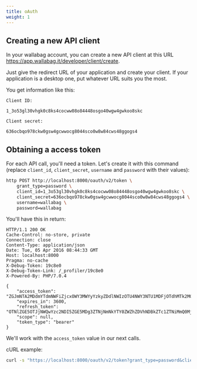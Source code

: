 ```yaml
---
title: oAuth
weight: 1
---
```


## Creating a new API client

In your wallabag account, you can create a new API client at this URL
https://app.wallabag.it/developer/client/create.

Just give the redirect URL of your application and create your client.
If your application is a desktop one, put whatever URL suits you the
most.

You get information like this:

```
Client ID:

1_3o53gl30vhgk0c8ks4cocww08o84448osgo40wgw4gwkoo8skc

Client secret:

636ocbqo978ckw0gsw4gcwwocg8044sco0w8w84cws48ggogs4
```

## Obtaining a access token

For each API call, you'll need a token. Let's create it with this
command (replace `client_id`, `client_secret`, `username` and `password`
with their values):

```bash
http POST http://localhost:8000/oauth/v2/token \
    grant_type=password \
    client_id=1_3o53gl30vhgk0c8ks4cocww08o84448osgo40wgw4gwkoo8skc \
    client_secret=636ocbqo978ckw0gsw4gcwwocg8044sco0w8w84cws48ggogs4 \
    username=wallabag \
    password=wallabag
```

You'll have this in return:

```http
HTTP/1.1 200 OK
Cache-Control: no-store, private
Connection: close
Content-Type: application/json
Date: Tue, 05 Apr 2016 08:44:33 GMT
Host: localhost:8000
Pragma: no-cache
X-Debug-Token: 19c8e0
X-Debug-Token-Link: /_profiler/19c8e0
X-Powered-By: PHP/7.0.4

{
    "access_token": "ZGJmNTA2MDdmYTdmNWFiZjcxOWY3MWYyYzkyZDdlNWIzOTU4NWY3NTU1MDFjOTdhMTk2MGI3YjY1ZmI2NzM5MA",
    "expires_in": 3600,
    "refresh_token": "OTNlZGE5OTJjNWQwYzc2NDI5ZGE5MDg3ZTNjNmNkYTY0ZWZhZDVhNDBkZTc1ZTNiMmQ0MjQ0OThlNTFjNTQyMQ",
    "scope": null,
    "token_type": "bearer"
}
```

We'll work with the `access_token` value in our next calls.

cURL example:

```bash
curl -s "https://localhost:8000/oauth/v2/token?grant_type=password&client_id=1_3o53gl30vhgk0c8ks4cocww08o84448osgo40wgw4gwkoo8skc&client_secret=636ocbqo978ckw0gsw4gcwwocg8044sco0w8w84cws48ggogs4&username=wallabag&password=wallabag"
```
